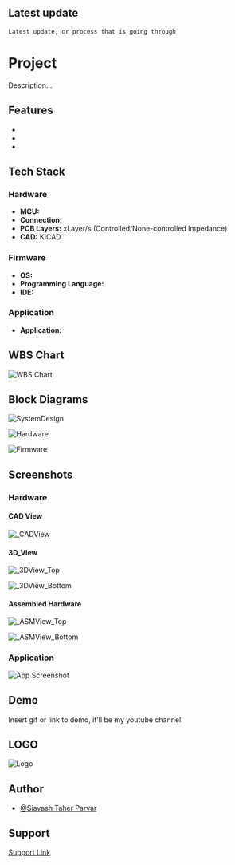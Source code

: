 ## Latest update


``
Latest update, or process that is going through
``


# Project

Description...


## Features

- 
- 
- 


## Tech Stack

### Hardware

- **MCU:**
- **Connection:**
- **PCB Layers:** xLayer/s (Controlled/None-controlled Impedance)
- **CAD:** KiCAD

### Firmware

- **OS:**
- **Programming Language:**
- **IDE:**

### Application

- **Application:**







## WBS Chart

![WBS Chart](https://github.com/mend0z0)


## Block Diagrams

![SystemDesign](https://github.com/mend0z0)

![Hardware](https://github.com/mend0z0)

![Firmware](https://github.com/mend0z0)


## Screenshots

### Hardware

#### CAD View

![_CADView](https://github.com/mend0z0)

#### 3D_View

![_3DView_Top](https://github.com/mend0z0)

![_3DView_Bottom](https://github.com/mend0z0)
 
#### Assembled Hardware

![_ASMView_Top](https://github.com/mend0z0)

![_ASMView_Bottom](https://github.com/mend0z0)

### Application
![App Screenshot](https://github.com/mend0z0)


## Demo

Insert gif or link to demo, it'll be my youtube channel

## LOGO

![Logo](https://github.com/mend0z0)


## Author

- [@Siavash Taher Parvar](https://www.linkedin.com/in/mend0z0)


## Support

[Support Link](https://github.com/sponsors/mend0z0)